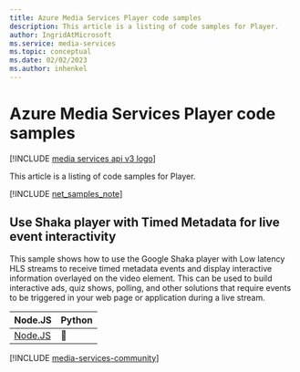 ```yaml
---
title: Azure Media Services Player code samples
description: This article is a listing of code samples for Player.
author: IngridAtMicrosoft
ms.service: media-services
ms.topic: conceptual
ms.date: 02/02/2023
ms.author: inhenkel
---
```


# Azure Media Services Player code samples

[!INCLUDE [media services api v3 logo](../includes/v3-hr.md)]

This article is a listing of code samples for Player.

[!INCLUDE [net_samples_note](../includes/net_samples_note.md)]

## Use Shaka player with Timed Metadata for live event interactivity

This sample shows how to use the Google Shaka player with Low latency HLS streams to receive timed metadata events and display interactive information overlayed on the video element. This can be used to build interactive ads, quiz shows, polling, and other solutions that require events to be triggered in your web page or application during a live stream.

| Node.JS | Python |
| ------- | ------ |
| [Node.JS](https://github.com/Azure-Samples/media-services-v3-node-tutorials/blob/main/Player/examples/shaka/index.js) |  :small_blue_diamond: |

[!INCLUDE [media-services-community](../includes/media-services-community.md)]
